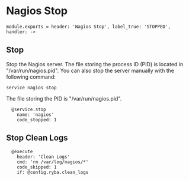 
# Nagios Stop

    module.exports = header: 'Nagios Stop', label_true: 'STOPPED', handler: ->

## Stop

Stop the Nagios server. The file storing the process ID (PID) is located in
"/var/run/nagios.pid". You can also stop the server manually with the following
command:

```
service nagios stop
```

The file storing the PID is "/var/run/nagios.pid".

      @service.stop
        name: 'nagios'
        code_stopped: 1

## Stop Clean Logs

      @execute
        header: 'Clean Logs'
        cmd: 'rm /var/log/nagios/*'
        code_skipped: 1
        if: @config.ryba.clean_logs
